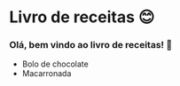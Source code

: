 # Livro de receitas :blush:

### Olá, bem vindo ao livro de receitas! :revolving_hearts:
 - Bolo de chocolate
 - Macarronada
